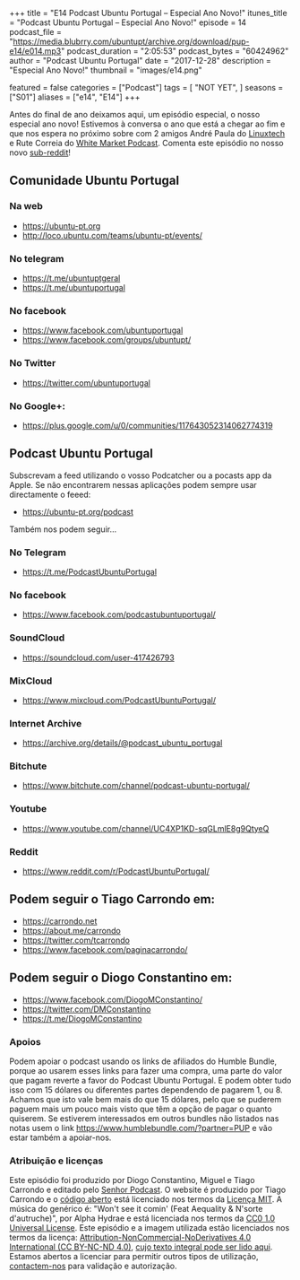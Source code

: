 +++
title = "E14 Podcast Ubuntu Portugal – Especial Ano Novo!"
itunes_title = "Podcast Ubuntu Portugal – Especial Ano Novo!"
episode = 14
podcast_file = "https://media.blubrry.com/ubuntupt/archive.org/download/pup-e14/e014.mp3"
podcast_duration = "2:05:53"
podcast_bytes = "60424962"
author = "Podcast Ubuntu Portugal"
date = "2017-12-28"
description = "Especial Ano Novo!"
thumbnail = "images/e14.png"

featured = false
categories = ["Podcast"]
tags = [
  "NOT YET",
]
seasons = ["S01"]
aliases = ["e14", "E14"]
+++

Antes do final de ano deixamos aqui, um episódio especial, o nosso especial ano novo! Estivemos à conversa o ano que está a chegar ao fim e que nos espera no próximo sobre com 2 amigos André Paula do [Linuxtech](https://linuxtech.pt) e Rute Correia do [White Market Podcast](https://www.whitemarketpodcast.co.uk).
Comenta este episódio no nosso novo [sub-reddit](https://www.reddit.com/r/PodcastUbuntuPortugal/)!

## Comunidade Ubuntu Portugal

### Na web
* https://ubuntu-pt.org
* http://loco.ubuntu.com/teams/ubuntu-pt/events/

### No telegram
* https://t.me/ubuntuptgeral
* https://t.me/ubuntuportugal

### No facebook
* https://www.facebook.com/ubuntuportugal
* https://www.facebook.com/groups/ubuntupt/

### No Twitter
* https://twitter.com/ubuntuportugal

### No Google+:
* https://plus.google.com/u/0/communities/117643052314062774319

## Podcast Ubuntu Portugal
Subscrevam a feed utilizando o vosso Podcatcher ou a pocasts app da Apple.
Se não encontrarem nessas aplicações podem sempre usar directamente o feeed:
* https://ubuntu-pt.org/podcast

Também nos podem seguir…

### No Telegram
* https://t.me/PodcastUbuntuPortugal

### No facebook
* https://www.facebook.com/podcastubuntuportugal/

### SoundCloud
* https://soundcloud.com/user-417426793

### MixCloud
* https://www.mixcloud.com/PodcastUbuntuPortugal/

### Internet Archive
* https://archive.org/details/@podcast_ubuntu_portugal

### Bitchute
* https://www.bitchute.com/channel/podcast-ubuntu-portugal/

### Youtube
* https://www.youtube.com/channel/UC4XP1KD-sqGLmlE8g9QtyeQ

### Reddit
* https://www.reddit.com/r/PodcastUbuntuPortugal/

## Podem seguir o Tiago Carrondo em:
* https://carrondo.net
* https://about.me/carrondo
* https://twitter.com/tcarrondo
* https://www.facebook.com/paginacarrondo/

## Podem seguir o Diogo Constantino em:
* https://www.facebook.com/DiogoMConstantino/
* https://twitter.com/DMConstantino
* https://t.me/DiogoMConstantino


### Apoios
Podem apoiar o podcast usando os links de afiliados do Humble Bundle, porque ao usarem esses links para fazer uma compra, uma parte do valor que pagam reverte a favor do Podcast Ubuntu Portugal.
E podem obter tudo isso com 15 dólares ou diferentes partes dependendo de pagarem 1, ou 8.
Achamos que isto vale bem mais do que 15 dólares, pelo que se puderem paguem mais um pouco mais visto que têm a opção de pagar o quanto quiserem.
Se estiverem interessados em outros bundles não listados nas notas usem o link https://www.humblebundle.com/?partner=PUP e vão estar também a apoiar-nos.

### Atribuição e licenças
Este episódio foi produzido por Diogo Constantino, Miguel e Tiago Carrondo e editado pelo [Senhor Podcast](https://senhorpodcast.pt/).
O website é produzido por Tiago Carrondo e o [código aberto](https://gitlab.com/podcastubuntuportugal/website) está licenciado nos termos da [Licença MIT](https://gitlab.com/podcastubuntuportugal/website/main/LICENSE).
A música do genérico é: "Won't see it comin' (Feat Aequality & N'sorte d'autruche)", por Alpha Hydrae e está licenciada nos termos da [CC0 1.0 Universal License](https://creativecommons.org/publicdomain/zero/1.0/).
Este episódio e a imagem utilizada estão licenciados nos termos da licença: [Attribution-NonCommercial-NoDerivatives 4.0 International (CC BY-NC-ND 4.0)](https://creativecommons.org/licenses/by-nc-nd/4.0/), [cujo texto integral pode ser lido aqui](https://creativecommons.org/licenses/by-nc-nd/4.0/legalcode). Estamos abertos a licenciar para permitir outros tipos de utilização, [contactem-nos](https://podcastubuntuportugal.org/contactos) para validação e autorização.

